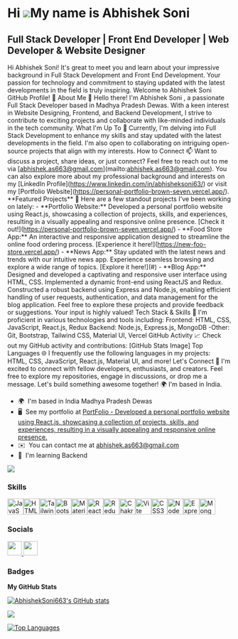 Hi ![](https://user-images.githubusercontent.com/18350557/176309783-0785949b-9127-417c-8b55-ab5a4333674e.gif)My name is Abhishek Soni
=====================================================================================================================================

Full Stack Developer | Front End Developer | Web Developer & Website Designer
-----------------------------------------------------------------------------

Hi Abhishek Soni! It's great to meet you and learn about your impressive background in Full Stack Development and Front End Development. Your passion for technology and commitment to staying updated with the latest developments in the field is truly inspiring. Welcome to Abhishek Soni GitHub Profile! 🚀 About Me 👋 Hello there! I'm Abhishek Soni , a passionate Full Stack Developer based in Madhya Pradesh Dewas. With a keen interest in Website Designing, Frontend, and Backend Development, I strive to contribute to exciting projects and collaborate with like-minded individuals in the tech community. What I'm Up To 🌱 Currently, I'm delving into Full Stack Development to enhance my skills and stay updated with the latest developments in the field. I'm also open to collaborating on intriguing open-source projects that align with my interests. How to Connect 📫 Want to discuss a project, share ideas, or just connect? Feel free to reach out to me via \[abhishek.as663@gmail.com\](mailto:abhishek.as663@gmail.com). You can also explore more about my professional background and interests on my \[LinkedIn Profile\](https://www.linkedin.com/in/abhisheksoni63/) or visit my \[Portfolio Website\](https://personal-portfolio-brown-seven.vercel.app/). \*\*Featured Projects\*\* 🌟 Here are a few standout projects I've been working on lately: - \*\*Portfolio Website:\*\* Developed a personal portfolio website using React.js, showcasing a collection of projects, skills, and experiences, resulting in a visually appealing and responsive online presence. \[Check it out!\](https://personal-portfolio-brown-seven.vercel.app/) - \*\*Food Store App:\*\* An interactive and responsive application designed to streamline the online food ordering process. \[Experience it here!\](https://new-foo-store.vercel.app/) - \*\*News App:\*\* Stay updated with the latest news and trends with our intuitive news app. Experience seamless browsing and explore a wide range of topics. \[Explore it here!\](#) - \*\*Blog App:\*\* Designed and developed a captivating and responsive user interface using HTML, CSS. Implemented a dynamic front-end using ReactJS and Redux. Constructed a robust backend using Express and Node.js, enabling efficient handling of user requests, authentication, and data management for the blog application. Feel free to explore these projects and provide feedback or suggestions. Your input is highly valued! Tech Stack & Skills 🔧 I'm proficient in various technologies and tools including: Frontend: HTML, CSS, JavaScript, React.js, Redux Backend: Node.js, Express.js, MongoDB -Other: Git, Bootstrap, Tailwind CSS, Material UI, Vercel GitHub Activity 📈 Check out my GitHub activity and contributions: \[GitHub Stats Image\] Top Languages 🌐 I frequently use the following languages in my projects: HTML, CSS, JavaScript, React.js, Material UI, and more! Let's Connect 🌟 I'm excited to connect with fellow developers, enthusiasts, and creators. Feel free to explore my repositories, engage in discussions, or drop me a message. Let's build something awesome together! 🌍 I'm based in India.

* 🌍  I'm based in India Madhya Pradesh Dewas
* 🖥️  See my portfolio at [PortFolio - Developed a personal portfolio website using React.js, showcasing a collection of projects, skills, and experiences, resulting in a visually appealing and responsive online presence.](http://personal-portfolio-brown-seven.vercel.app/ )
* ✉️  You can contact me at [abhishek.as663@gmail.com](mailto:abhishek.as663@gmail.com)
* 🧠  I'm learning Backend

<a href="https://www.github.com/AbhishekSoni663" target="_blank" rel="noreferrer"><img
src="https://img.shields.io/github/followers/AbhishekSoni663?logo=github&style=for-the-badge&color=84cc16&labelColor=181824" /></a>

### Skills


<p align="left">
<a href="https://developer.mozilla.org/en-US/docs/Web/JavaScript" target="_blank" rel="noreferrer"><img src="https://raw.githubusercontent.com/danielcranney/readme-generator/main/public/icons/skills/javascript-colored.svg" width="36" height="36" alt="JavaScript" /></a><a href="https://developer.mozilla.org/en-US/docs/Glossary/HTML5" target="_blank" rel="noreferrer"><img src="https://raw.githubusercontent.com/danielcranney/readme-generator/main/public/icons/skills/html5-colored.svg" width="36" height="36" alt="HTML5" /></a><a href="https://tailwindcss.com/" target="_blank" rel="noreferrer"><img src="https://raw.githubusercontent.com/danielcranney/readme-generator/main/public/icons/skills/tailwindcss-colored.svg" width="36" height="36" alt="TailwindCSS" /></a><a href="https://getbootstrap.com/" target="_blank" rel="noreferrer"><img src="https://raw.githubusercontent.com/danielcranney/readme-generator/main/public/icons/skills/bootstrap-colored.svg" width="36" height="36" alt="Bootstrap" /></a><a href="https://mui.com/" target="_blank" rel="noreferrer"><img src="https://raw.githubusercontent.com/danielcranney/readme-generator/main/public/icons/skills/materialui-colored.svg" width="36" height="36" alt="Material UI" /></a><a href="https://reactjs.org/" target="_blank" rel="noreferrer"><img src="https://raw.githubusercontent.com/danielcranney/readme-generator/main/public/icons/skills/react-colored.svg" width="36" height="36" alt="React" /></a><a href="https://redux.js.org/" target="_blank" rel="noreferrer"><img src="https://raw.githubusercontent.com/danielcranney/readme-generator/main/public/icons/skills/redux-colored.svg" width="36" height="36" alt="Redux" /></a><a href="https://chakra-ui.com/" target="_blank" rel="noreferrer"><img src="https://raw.githubusercontent.com/danielcranney/readme-generator/main/public/icons/skills/chakra-colored.svg" width="36" height="36" alt="Chakra UI" /></a><a href="https://vitejs.dev/" target="_blank" rel="noreferrer"><img src="https://raw.githubusercontent.com/danielcranney/readme-generator/main/public/icons/skills/vite-colored.svg" width="36" height="36" alt="Vite" /></a><a href="https://www.w3.org/TR/CSS/#css" target="_blank" rel="noreferrer"><img src="https://raw.githubusercontent.com/danielcranney/readme-generator/main/public/icons/skills/css3-colored.svg" width="36" height="36" alt="CSS3" /></a><a href="https://nodejs.org/en/" target="_blank" rel="noreferrer"><img src="https://raw.githubusercontent.com/danielcranney/readme-generator/main/public/icons/skills/nodejs-colored.svg" width="36" height="36" alt="NodeJS" /></a><a href="https://expressjs.com/" target="_blank" rel="noreferrer"><img src="https://raw.githubusercontent.com/danielcranney/readme-generator/main/public/icons/skills/express-colored.svg" width="36" height="36" alt="Express" /></a><a href="https://www.mongodb.com/" target="_blank" rel="noreferrer"><img src="https://raw.githubusercontent.com/danielcranney/readme-generator/main/public/icons/skills/mongodb-colored.svg" width="36" height="36" alt="MongoDB" /></a>
</p>


### Socials

<p align="left"> <a href="https://www.github.com/AbhishekSoni663" target="_blank" rel="noreferrer"> <picture> <source media="(prefers-color-scheme: dark)" srcset="https://raw.githubusercontent.com/danielcranney/readme-generator/main/public/icons/socials/github-dark.svg" /> <source media="(prefers-color-scheme: light)" srcset="https://raw.githubusercontent.com/danielcranney/readme-generator/main/public/icons/socials/github.svg" /> <img src="https://raw.githubusercontent.com/danielcranney/readme-generator/main/public/icons/socials/github.svg" width="32" height="32" /> </picture> </a> <a href="https://www.linkedin.com/in/abhisheksoni63/" target="_blank" rel="noreferrer"> <picture> <source media="(prefers-color-scheme: dark)" srcset="https://raw.githubusercontent.com/danielcranney/readme-generator/main/public/icons/socials/linkedin-dark.svg" /> <source media="(prefers-color-scheme: light)" srcset="https://raw.githubusercontent.com/danielcranney/readme-generator/main/public/icons/socials/linkedin.svg" /> <img src="https://raw.githubusercontent.com/danielcranney/readme-generator/main/public/icons/socials/linkedin.svg" width="32" height="32" /> </picture> </a></p>

### Badges

<b>My GitHub Stats</b>

<a href="http://www.github.com/AbhishekSoni663"><img src="https://github-readme-stats.vercel.app/api?username=AbhishekSoni663&show_icons=true&hide=&count_private=true&title_color=ffffff&text_color=ffffff&icon_color=84cc16&bg_color=181824&hide_border=true&show_icons=true" alt="AbhishekSoni663's GitHub stats" /></a>

<a href="http://www.github.com/AbhishekSoni663"><img src="https://github-readme-streak-stats.herokuapp.com/?user=AbhishekSoni663&stroke=ffffff&background=181824&ring=ffffff&fire=ffffff&currStreakNum=ffffff&currStreakLabel=ffffff&sideNums=ffffff&sideLabels=ffffff&dates=ffffff&hide_border=true" /></a>

<a href="https://github.com/AbhishekSoni663" align="left"><img src="https://github-readme-stats.vercel.app/api/top-langs/?username=AbhishekSoni663&langs_count=10&title_color=ffffff&text_color=ffffff&icon_color=84cc16&bg_color=181824&hide_border=true&locale=en&custom_title=Top%20%Languages" alt="Top Languages" /></a>
